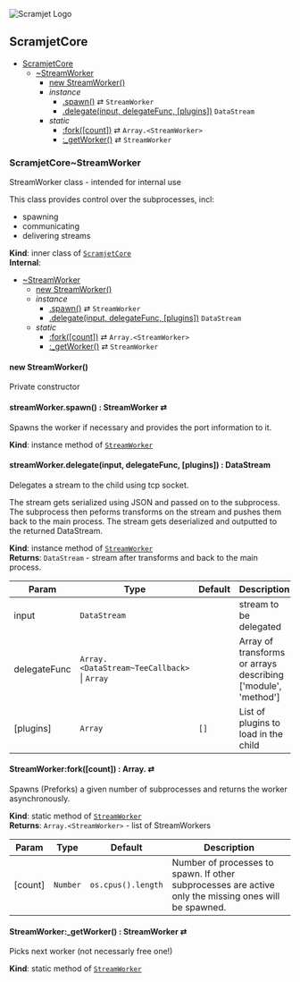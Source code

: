 ![Scramjet Logo](https://signicode.com/scramjet-logo-light.svg)

<a name="module_ScramjetCore"></a>

## ScramjetCore

* [ScramjetCore](#module_ScramjetCore)
    * [~StreamWorker](#module_ScramjetCore..StreamWorker)
        * [new StreamWorker()](#new_module_ScramjetCore..StreamWorker_new)
        * _instance_
            * [.spawn()](#module_ScramjetCore..StreamWorker+spawn) ⇄ <code>StreamWorker</code>
            * [.delegate(input, delegateFunc, [plugins])](#module_ScramjetCore..StreamWorker+delegate)  <code>DataStream</code>
        * _static_
            * [:fork([count])](#module_ScramjetCore..StreamWorker.fork) ⇄ <code>Array.&lt;StreamWorker&gt;</code>
            * [:_getWorker()](#module_ScramjetCore..StreamWorker._getWorker) ⇄ <code>StreamWorker</code>

<a name="module_ScramjetCore..StreamWorker"></a>

### ScramjetCore~StreamWorker
StreamWorker class - intended for internal use

This class provides control over the subprocesses, incl:
 - spawning
 - communicating
 - delivering streams

**Kind**: inner class of [<code>ScramjetCore</code>](#module_ScramjetCore)  
**Internal**:   

* [~StreamWorker](#module_ScramjetCore..StreamWorker)
    * [new StreamWorker()](#new_module_ScramjetCore..StreamWorker_new)
    * _instance_
        * [.spawn()](#module_ScramjetCore..StreamWorker+spawn) ⇄ <code>StreamWorker</code>
        * [.delegate(input, delegateFunc, [plugins])](#module_ScramjetCore..StreamWorker+delegate)  <code>DataStream</code>
    * _static_
        * [:fork([count])](#module_ScramjetCore..StreamWorker.fork) ⇄ <code>Array.&lt;StreamWorker&gt;</code>
        * [:_getWorker()](#module_ScramjetCore..StreamWorker._getWorker) ⇄ <code>StreamWorker</code>

<a name="new_module_ScramjetCore..StreamWorker_new"></a>

#### new StreamWorker()
Private constructor

<a name="module_ScramjetCore..StreamWorker+spawn"></a>

#### streamWorker.spawn() : StreamWorker ⇄
Spawns the worker if necessary and provides the port information to it.

**Kind**: instance method of [<code>StreamWorker</code>](#module_ScramjetCore..StreamWorker)  
<a name="module_ScramjetCore..StreamWorker+delegate"></a>

#### streamWorker.delegate(input, delegateFunc, [plugins]) : DataStream
Delegates a stream to the child using tcp socket.

The stream gets serialized using JSON and passed on to the subprocess.
The subprocess then peforms transforms on the stream and pushes them back to the main process.
The stream gets deserialized and outputted to the returned DataStream.

**Kind**: instance method of [<code>StreamWorker</code>](#module_ScramjetCore..StreamWorker)  
**Returns**: <code>DataStream</code> - stream after transforms and back to the main process.  

| Param | Type | Default | Description |
| --- | --- | --- | --- |
| input | <code>DataStream</code> |  | stream to be delegated |
| delegateFunc | <code>Array.&lt;DataStream~TeeCallback&gt;</code> \| <code>Array</code> |  | Array of transforms or arrays describing ['module', 'method'] |
| [plugins] | <code>Array</code> | <code>[]</code> | List of plugins to load in the child |

<a name="module_ScramjetCore..StreamWorker.fork"></a>

#### StreamWorker:fork([count]) : Array.<StreamWorker> ⇄
Spawns (Preforks) a given number of subprocesses and returns the worker asynchronously.

**Kind**: static method of [<code>StreamWorker</code>](#module_ScramjetCore..StreamWorker)  
**Returns**: <code>Array.&lt;StreamWorker&gt;</code> - list of StreamWorkers  

| Param | Type | Default | Description |
| --- | --- | --- | --- |
| [count] | <code>Number</code> | <code>os.cpus().length</code> | Number of processes to spawn. If other subprocesses are active only the missing ones will be spawned. |

<a name="module_ScramjetCore..StreamWorker._getWorker"></a>

#### StreamWorker:_getWorker() : StreamWorker ⇄
Picks next worker (not necessarly free one!)

**Kind**: static method of [<code>StreamWorker</code>](#module_ScramjetCore..StreamWorker)  
